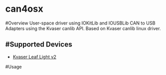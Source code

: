 can4osx
=======
#Overview
User-space driver using IOKitLib and IOUSBLib CAN to USB Adapters using the Kvaser canlib API.
Based on Kvaser canlib linux driver.

#Supported Devices
------------------
* [Kvaser Leaf Light v2](http://www.kvaser.com/products/kvaser-leaf-light-v2/)


#Usage
